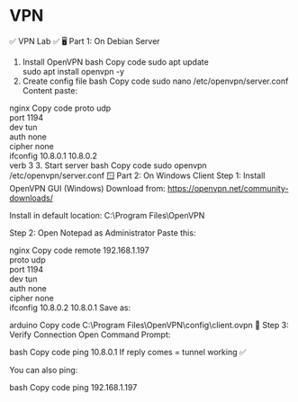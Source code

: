 # VPN


✅ VPN Lab ✅
🖥️ Part 1: On Debian Server
1. Install OpenVPN
bash
Copy code
sudo apt update  
sudo apt install openvpn -y
2. Create config file
bash
Copy code
sudo nano /etc/openvpn/server.conf
Content paste:

nginx
Copy code
proto udp  
port 1194  
dev tun  
auth none  
cipher none  
ifconfig 10.8.0.1 10.8.0.2  
verb 3
3. Start server
bash
Copy code
sudo openvpn /etc/openvpn/server.conf
🪟 Part 2: On Windows Client
Step 1: Install OpenVPN GUI (Windows)
Download from:
https://openvpn.net/community-downloads/

Install in default location:
C:\Program Files\OpenVPN

Step 2: Open Notepad as Administrator
Paste this:

nginx
Copy code
remote 192.168.1.197  
proto udp  
port 1194  
dev tun  
auth none  
cipher none  
ifconfig 10.8.0.2 10.8.0.1
Save as:

arduino
Copy code
C:\Program Files\OpenVPN\config\client.ovpn
🧪 Step 3: Verify Connection
Open Command Prompt:

bash
Copy code
ping 10.8.0.1
If reply comes = tunnel working ✅

You can also ping:

bash
Copy code
ping 192.168.1.197
